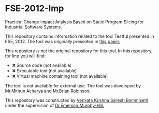 # FSE-2012-Imp
Practical Change Impact Analysis Based on Static Program Slicing for Industrial Software Systems.

This repository contains information related to the tool Testful presented in FSE, 2012.
The tool was originally presented in <a href="http://dl.acm.org/citation.cfm?id=2393610&CFID=565503184&CFTOKEN=24636741">this paper.</a>

This repository _is not_ the original repository for this tool.
In this repository, for Imp you will find:
* :x: Source code (not available)
* :x: Executable tool (not available)
* :x: Virtual machine containing tool (not available)

The tool is not available for external use.
The tool was developed by Mr.Mithun Acharya and Mr.Brian Robinson. 

This repository was constructed by <a href="https://github.com/saileshbvk">Venkata Krishna Sailesh Bommisetti</a> under the supervision of <a href="https://github.com/CaptainEmerson">Dr.Emerson Murphy-Hill.</a>

